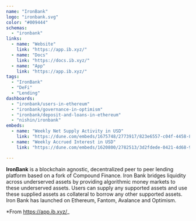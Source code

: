 ```yaml
---
name: "IronBank"
logo: "ironbank.svg"
color: "#009444"
schemas:
  - "ironbank"
links:
  - name: "Website"
    link: "https://app.ib.xyz/"
  - name: "Docs"
    link: "https://docs.ib.xyz/"
  - name: "App"
    link: "https://app.ib.xyz/"
tags:
  - "IronBank"
  - "DeFi"
  - "Lending"
dashboards:
  - "ironbank/users-in-ethereum"
  - "ironbank/governance-in-optimism"
  - "ironbank/deposit-and-loans-in-ethereum"
  - "nishin/ironbank"
embeds:
  - name: "Weekly Net Supply Activity in USD"
    link: "https://dune.com/embeds/1675748/2773917/823e6557-c04f-4458-81c3-43633d660005"
  - name: "Weekly Accrued Interest in USD"
    link: "https://dune.com/embeds/1620800/2782513/3d2fdede-0421-4d68-9cca-7f16673eabda"

---
```


**IronBank** is a blockchain agnostic, decentralized peer to peer lending platform based on a fork of Compound Finance.
Iron Bank bridges liquidity across underserved assets by providing algorithmic money markets to these underserved assets. Users can supply any supported assets and use these supplied assets as collateral to borrow any other supported assets. Iron Bank has launched on Ethereum, Fantom, Avalance and Optimism.

*From https://app.ib.xyz/_
